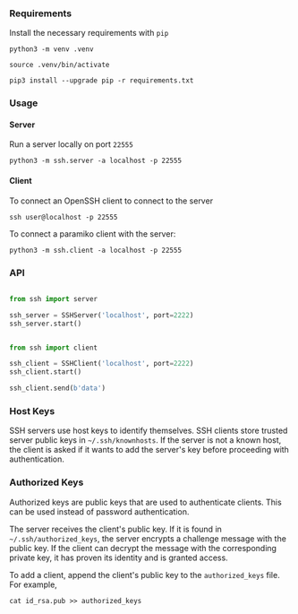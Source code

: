 
### Requirements

Install the necessary requirements with `pip`

`python3 -m venv .venv`

`source .venv/bin/activate`

`pip3 install --upgrade pip -r requirements.txt`

### Usage

#### Server

Run a server locally on port `22555`

`python3 -m ssh.server -a localhost -p 22555`

#### Client

To connect an OpenSSH client to connect to the server

`ssh user@localhost -p 22555`

To connect a paramiko client with the server:

`python3 -m ssh.client -a localhost -p 22555`

### API

```python

from ssh import server

ssh_server = SSHServer('localhost', port=2222)
ssh_server.start()

```

```python

from ssh import client

ssh_client = SSHClient('localhost', port=2222)
ssh_client.start()

ssh_client.send(b'data')

````

### Host Keys

SSH servers use host keys to identify themselves. SSH clients store trusted server public keys in `~/.ssh/knownhosts`. If the server is not a known host, the client is asked if it wants to add the server's key before proceeding with authentication.

### Authorized Keys

Authorized keys are public keys that are used to authenticate clients. This can be used instead of password authentication. 

The server receives the client's public key. If it is found in `~/.ssh/authorized_keys`, the server encrypts a challenge message with the public key. If the client can decrypt the message with the corresponding private key, it has proven its identity and is granted access.

To add a client, append the client's public key to the `authorized_keys` file. For example,

`cat id_rsa.pub >> authorized_keys`
